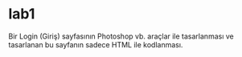 # lab1
Bir Login (Giriş) sayfasının Photoshop vb. araçlar ile tasarlanması ve tasarlanan bu sayfanın sadece HTML ile kodlanması.
